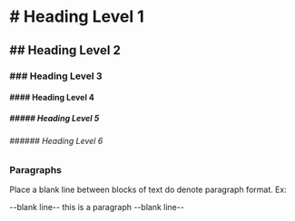 # \# Heading Level 1

## \#\# Heading Level 2

### \#\#\# Heading Level 3

#### \#\#\#\# Heading Level 4

##### \#\#\#\#\# Heading Level 5

###### \#\#\#\#\#\# Heading Level 6

### Paragraphs

Place a blank line between blocks of text do denote paragraph format. Ex:

--blank line--
this is a paragraph
--blank line--